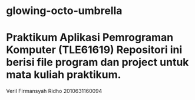 # glowing-octo-umbrella
Praktikum Aplikasi Pemrograman Komputer (TLE61619)
Repositori ini berisi file program dan project untuk mata kuliah praktikum.
=============================================================
Veril Firmansyah Ridho
2010631160094

